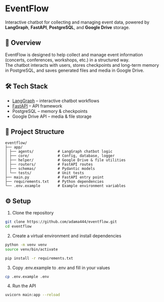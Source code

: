 # EventFlow

Interactive chatbot for collecting and managing event data, powered by **LangGraph**, **FastAPI**, **PostgreSQL**, and **Google Drive** storage.

## 🚀 Overview
EventFlow is designed to help collect and manage event information (concerts, conferences, workshops, etc.) in a structured way.  
The chatbot interacts with users, stores checkpoints and long-term memory in PostgreSQL, and saves generated files and media in Google Drive.

## 🛠 Tech Stack
- [LangGraph](https://github.com/langchain-ai/langgraph) – interactive chatbot workflows
- [FastAPI](https://fastapi.tiangolo.com/) – API framework
- PostgreSQL – memory & checkpoints
- Google Drive API – media & file storage

## 📂 Project Structure
```
eventflow/
├── app/
│ ├── agents/           # LangGraph chatbot logic
│ ├── core/             # Config, database, logger
│ ├── helper/           # Google Drive & file utilities
│ ├── routers/          # FastAPI routes
│ ├── schemas/          # Pydantic models
│ └── tests/            # Unit tests
├── main.py             # FastAPI entry point
├── requirements.txt    # Python dependencies
└── .env.example        # Example environment variables
```

## ⚙️ Setup
1. Clone the repository
```bash
git clone https://github.com/adama444/eventflow.git
cd eventflow
```

2. Create a virtual environment and install dependencies
```bash
python -m venv venv
source venv/bin/activate

pip install -r requirements.txt
```

3. Copy .env.example to .env and fill in your values
```bash
cp .env.example .env
```

4. Run the API
```bash
uvicorn main:app --reload
```
